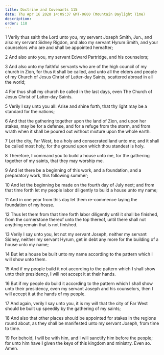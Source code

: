 ```yaml
---
title: Doctrine and Covenants 115
date: Thu Apr 16 2020 14:09:37 GMT-0600 (Mountain Daylight Time)
description: 
order: 118
---
```


<p>
  1 Verily thus saith the Lord unto you, my servant Joseph Smith, Jun., and also
  my servant Sidney Rigdon, and also my servant Hyrum Smith, and your counselors
  who are and shall be appointed hereafter;
</p>
<p>2 And also unto you, my servant Edward Partridge, and his counselors;</p>
<p>
  3 And also unto my faithful servants who are of the high council of my church
  in Zion, for thus it shall be called, and unto all the elders and people of my
  Church of Jesus Christ of Latter-day Saints, scattered abroad in all the
  world;
</p>
<p>
  4 For thus shall my church be called in the last days, even The Church of
  Jesus Christ of Latter-day Saints.
</p>
<p>
  5 Verily I say unto you all: Arise and shine forth, that thy light may be a
  standard for the nations;
</p>
<p>
  6 And that the gathering together upon the land of Zion, and upon her stakes,
  may be for a defense, and for a refuge from the storm, and from wrath when it
  shall be poured out without mixture upon the whole earth.
</p>
<p>
  7 Let the city, Far West, be a holy and consecrated land unto me; and it shall
  be called most holy, for the ground upon which thou standest is holy.
</p>
<p>
  8 Therefore, I command you to build a house unto me, for the gathering
  together of my saints, that they may worship me.
</p>
<p>
  9 And let there be a beginning of this work, and a foundation, and a
  preparatory work, this following summer;
</p>
<p>
  10 And let the beginning be made on the fourth day of July next; and from that
  time forth let my people labor diligently to build a house unto my name;
</p>
<p>
  11 And in one year from this day let them re-commence laying the foundation of
  my house.
</p>
<p>
  12 Thus let them from that time forth labor diligently until it shall be
  finished, from the cornerstone thereof unto the top thereof, until there shall
  not anything remain that is not finished.
</p>
<p>
  13 Verily I say unto you, let not my servant Joseph, neither my servant
  Sidney, neither my servant Hyrum, get in debt any more for the building of a
  house unto my name;
</p>
<p>
  14 But let a house be built unto my name according to the pattern which I will
  show unto them.
</p>
<p>
  15 And if my people build it not according to the pattern which I shall show
  unto their presidency, I will not accept it at their hands.
</p>
<p>
  16 But if my people do build it according to the pattern which I shall show
  unto their presidency, even my servant Joseph and his counselors, then I will
  accept it at the hands of my people.
</p>
<p>
  17 And again, verily I say unto you, it is my will that the city of Far West
  should be built up speedily by the gathering of my saints;
</p>
<p>
  18 And also that other places should be appointed for stakes in the regions
  round about, as they shall be manifested unto my servant Joseph, from time to
  time.
</p>
<p>
  19 For behold, I will be with him, and I will sanctify him before the people;
  for unto him have I given the keys of this kingdom and ministry. Even so.
  Amen.
</p>
